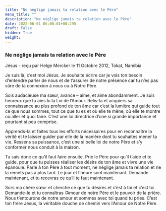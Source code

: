 ```yaml
---
title: "Ne néglige jamais ta relation avec le Père"
menu_title: ""
description: "Ne néglige jamais ta relation avec le Père"
date: 2022-06-01 06:00:01+00:295
draft: False
hidden: True
weight:
---
```

### Ne néglige jamais ta relation avec le Père

Jésus - reçu par Helge Mercker le 11 Octobre 2012, Tokat, Namibia

Je suis là, c’est moi Jésus. Je souhaite écrire car je vois ton besoin d’entendre parler de nous et de t’assurer de notre présence car tu n’es pas sûre de ta connexion à nous ou à Notre Père.

Sois audacieuse ma sœur, avance – aime, et aime abondamment. Je suis heureux que tu aies lu la Loi de l’Amour. Relis-la et acquiers sa connaissance au plus profond de ton âme car c’est la lumière qui guide tout ce que nous sommes, tout ce que tu es et où elle te mène, où elle te montre où aller et quoi faire. C’est une loi directrice d’une si grande importance et pourtant si peu comprise.

Apprends-la et faites tous les efforts nécessaires pour en reconnaître la vérité et te laisser guider par elle de la manière dont tu souhaites mener ta vie. Ressens sa puissance, c’est une si belle loi de notre Père et s’y conformer nous conduit à la maison.

Tu sais donc ce qu’il faut faire ensuite. Prie le Père pour qu’il t’aide et te guide, pour que tu puisses réaliser les désirs de ton âme et vivre une vie épanouie. Parle à ton Père à tout moment, ne néglige jamais ta relation et ne la remets pas à plus tard. Le jour et l’heure sont maintenant. Demande maintenant, et tu recevras ce qu’il te faut maintenant.

Sors ma chère sœur et cherche ce que tu désires et c’est à toi et c’est toi. Demande-le et tu connaîtras l’Amour de notre Père et le pouvoir de la prière. Nous t’entourons de notre amour et sommes avec toi quand tu pries. C’est ton frère Jésus, la véritable douche de chemin vers l’Amour de Notre Père.



